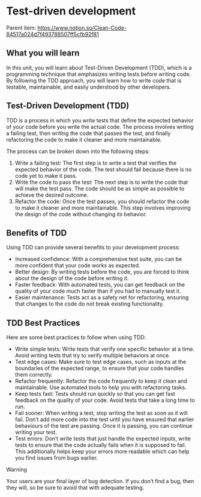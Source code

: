 # Test-driven development

Parent item: https://www.notion.so/Clean-Code-84517a024d7f493788507ff5cfb92f81

## What you will learn

In this unit, you will learn about Test-Driven Development (TDD), which is a programming technique that emphasizes writing tests before writing code. By following the TDD approach, you will learn how to write code that is testable, maintainable, and easily understood by other developers.

## Test-Driven Development (TDD)

TDD is a process in which you write tests that define the expected behavior of your code before you write the actual code. The process involves writing a failing test, then writing the code that passes the test, and finally refactoring the code to make it cleaner and more maintainable.

The process can be broken down into the following steps:

1. Write a failing test: The first step is to write a test that verifies the expected behavior of the code. The test should fail because there is no code yet to make it pass.
2. Write the code to pass the test: The next step is to write the code that will make the test pass. The code should be as simple as possible to achieve the desired outcome.
3. Refactor the code: Once the test passes, you should refactor the code to make it cleaner and more maintainable. This step involves improving the design of the code without changing its behavior.

## Benefits of TDD

Using TDD can provide several benefits to your development process:

- Increased confidence: With a comprehensive test suite, you can be more confident that your code works as expected.
- Better design: By writing tests before the code, you are forced to think about the design of the code before writing it.
- Faster feedback: With automated tests, you can get feedback on the quality of your code much faster than if you had to manually test it.
- Easier maintenance: Tests act as a safety net for refactoring, ensuring that changes to the code do not break existing functionality.

## TDD Best Practices

Here are some best practices to follow when using TDD:

- Write simple tests: Write tests that verify one specific behavior at a time. Avoid writing tests that try to verify multiple behaviors at once.
- Test edge cases: Make sure to test edge cases, such as inputs at the boundaries of the expected range, to ensure that your code handles them correctly.
- Refactor frequently: Refactor the code frequently to keep it clean and maintainable. Use automated tools to help you with refactoring tasks.
- Keep tests fast: Tests should run quickly so that you can get fast feedback on the quality of your code. Avoid tests that take a long time to run.
- Fail sooner: When writing a test, stop writing the test as soon as it will fail. Don’t add more code into the test until you have ensured that earlier behaviours of the test are passing. Once it is passing, you can continue writing your test.
- Test errors: Don’t write tests that just handle the expected inputs, write tests to ensure that the code actually fails when it is supposed to fail. This additionally helps keep your errors more readable which can help you find issues from bugs earlier.

Warning

Your users are your final layer of bug detection. If you don’t find a bug, then they will, so be sure to avoid that with adequate testing.